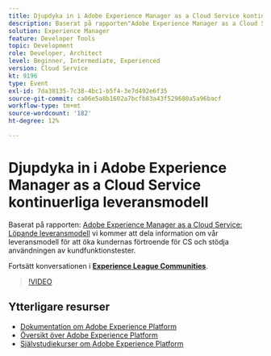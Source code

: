 ```yaml
---
title: Djupdyka in i Adobe Experience Manager as a Cloud Service kontinuerliga leveransmodell
description: Baserat på rapporten"Adobe Experience Manager as a Cloud Service - Continuous delivery model" kommer vi att dela information om vår leveransmodell för att öka kundernas förtroende för CS och stödja användningen av kundfunktionstester.
solution: Experience Manager
feature: Developer Tools
topic: Development
role: Developer, Architect
level: Beginner, Intermediate, Experienced
version: Cloud Service
kt: 9196
type: Event
exl-id: 7da38135-7c38-4bc1-b5f4-3e7d492e6f35
source-git-commit: ca06e5a8b1602a7bcfb83a43f529680a5a96bacf
workflow-type: tm+mt
source-wordcount: '182'
ht-degree: 12%

---
```


# Djupdyka in i Adobe Experience Manager as a Cloud Service kontinuerliga leveransmodell

Baserat på rapporten: [Adobe Experience Manager as a Cloud Service: Löpande leveransmodell](https://fieldreadiness-adobe.highspot.com/items/5ea322e1c714336c23b32599?mkt_tok=eyJpIjoiWlRRNE1qQXlObVV3T0dFNCIsInQiOiJTckVtS1RtWjNCcExxQ3JPYWQ4bENhXC9DNVNRZ0tnNU83MVkraCtaN1NWbUlWU1wvWmJMejY2XC9FYkhBS1gwdjJleHpSY3ZoREJmXC9oanJRTFkzeEplXC9xK1o0TTBvd096b1wvT3BidEMwUGlYMDQxXC91WUk5K2l1ZE83MHV5amhlSkwifQ%3D%3D#1)  vi kommer att dela information om vår leveransmodell för att öka kundernas förtroende för CS och stödja användningen av kundfunktionstester.

Fortsätt konversationen i **[Experience League Communities](https://adobe.ly/3i9XWo8)**.

>[!VIDEO](https://video.tv.adobe.com/v/337720/?quality=12&learn=on&hidetitle=true)

## Ytterligare resurser

- [Dokumentation om Adobe Experience Platform](https://experienceleague.adobe.com/docs/experience-platform.html)
- [Översikt över Adobe Experience Platform](https://experienceleague.adobe.com/docs/experience-platform/landing/home.html)
- [Självstudiekurser om Adobe Experience Platform](https://experienceleague.adobe.com/docs/platform-learn/tutorials/overview.html?lang=sv)

